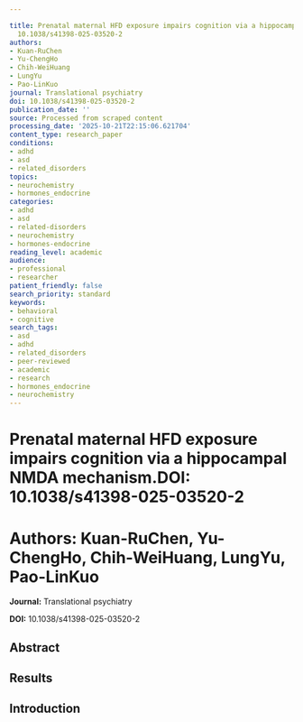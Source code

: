 ```yaml
---

title: Prenatal maternal HFD exposure impairs cognition via a hippocampal NMDA mechanism.**DOI:**
  10.1038/s41398-025-03520-2
authors:
- Kuan-RuChen
- Yu-ChengHo
- Chih-WeiHuang
- LungYu
- Pao-LinKuo
journal: Translational psychiatry
doi: 10.1038/s41398-025-03520-2
publication_date: ''
source: Processed from scraped content
processing_date: '2025-10-21T22:15:06.621704'
content_type: research_paper
conditions:
- adhd
- asd
- related_disorders
topics:
- neurochemistry
- hormones_endocrine
categories:
- adhd
- asd
- related-disorders
- neurochemistry
- hormones-endocrine
reading_level: academic
audience:
- professional
- researcher
patient_friendly: false
search_priority: standard
keywords:
- behavioral
- cognitive
search_tags:
- asd
- adhd
- related_disorders
- peer-reviewed
- academic
- research
- hormones_endocrine
- neurochemistry
---
```




# Prenatal maternal HFD exposure impairs cognition via a hippocampal NMDA mechanism.**DOI:** 10.1038/s41398-025-03520-2

# **Authors:** Kuan-RuChen, Yu-ChengHo, Chih-WeiHuang, LungYu, Pao-LinKuo

**Journal:** Translational psychiatry

**DOI:** 10.1038/s41398-025-03520-2

## Abstract

## Results

## Introduction